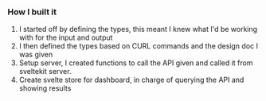### How I built it

1. I started off by defining the types, this meant I knew what I'd be working with for the input and output
2. I then defined the types based on CURL commands and the design doc I was given
3. Setup server, I created functions to call the API given and called it from sveltekit server.
4. Create svelte store for dashboard, in charge of querying the API and showing results
